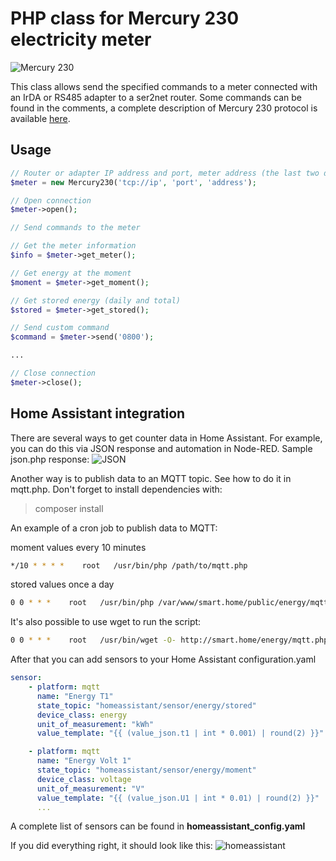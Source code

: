 
# PHP class for Mercury 230 electricity meter

![Mercury 230](https://www.incotexcom.ru/files/styles/a/adaptive-image/public/em/images/catalogue/mercury-230art_4.jpg?itok=rpoSOrds)

This class allows send the specified commands to a meter connected with an IrDA or RS485 adapter to a ser2net router. Some commands can be found in the comments, a complete description of Mercury 230 protocol is available [here](https://www.incotexcom.ru/support/docs/protocol).

Usage
-----

```php
// Router or adapter IP address and port, meter address (the last two digits of the serail number)
$meter = new Mercury230('tcp://ip', 'port', 'address');

// Open connection
$meter->open();

// Send commands to the meter

// Get the meter information
$info = $meter->get_meter();

// Get energy at the moment
$moment = $meter->get_moment();

// Get stored energy (daily and total)
$stored = $meter->get_stored();

// Send custom command
$command = $meter->send('0800');

...

// Close connection
$meter->close();
```

Home Assistant integration
-------------

There are several ways to get counter data in Home Assistant. For example, you can do this via JSON response and automation in Node-RED. Sample json.php response:
![JSON](https://i.imgur.com/3e4wRjo.png)

Another way is to publish data to an MQTT topic. See how to do it in mqtt.php.
Don't forget to install dependencies with:
> composer install

An example of a cron job to publish data to MQTT:

moment values every 10 minutes
```sh
*/10 * * * *    root   /usr/bin/php /path/to/mqtt.php
```

stored values once a day
```sh
0 0 * * *    root   /usr/bin/php /var/www/smart.home/public/energy/mqtt.php stored
```

It's also possible to use wget to run the script:
```sh
0 0 * * *    root   /usr/bin/wget -O- http://smart.home/energy/mqtt.php?mode=stored >> /dev/null
```

After that you can add sensors to your Home Assistant configuration.yaml
```yaml
sensor:
    - platform: mqtt
      name: "Energy T1"
      state_topic: "homeassistant/sensor/energy/stored"
      device_class: energy
      unit_of_measurement: "kWh"
      value_template: "{{ (value_json.t1 | int * 0.001) | round(2) }}"

    - platform: mqtt
      name: "Energy Volt 1"
      state_topic: "homeassistant/sensor/energy/moment"
      device_class: voltage
      unit_of_measurement: "V"
      value_template: "{{ (value_json.U1 | int * 0.01) | round(2) }}"
      ...
```

A complete list of sensors can be found in **homeassistant_config.yaml**

If you did everything right, it should look like this:
![homeassistant](https://i.imgur.com/yfiW4cs.png)
